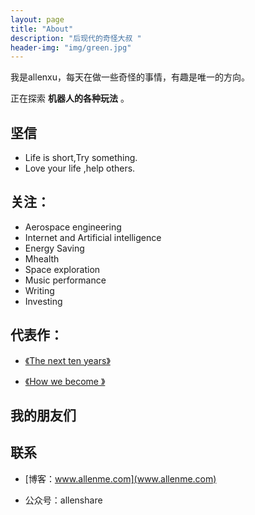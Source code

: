 ```yaml
---
layout: page
title: "About"
description: "后现代的奇怪大叔 "
header-img: "img/green.jpg"
---
```




我是allenxu，每天在做一些奇怪的事情，有趣是唯一的方向。

正在探索 **机器人的各种玩法** 。

## 坚信


- Life is short,Try something.
- Love your life ,help others.


## 关注：


- Aerospace engineering
- Internet and Artificial intelligence
- Energy Saving 
- Mhealth
- Space exploration
- Music performance 
- Writing 
- Investing




## 代表作：

- [《The next ten years》](http://allenme.com/blog/)

- [《How we become 》](http://allenme.com/blog/)



## 我的朋友们



## 联系

- [博客：www.allenme.com](www.allenme.com)

- 公众号：allenshare








